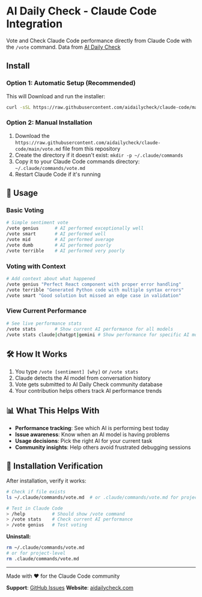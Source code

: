 # AI Daily Check - Claude Code Integration

Vote and Check Claude Code performance directly from Claude Code with the `/vote` command. Data from [AI Daily Check](https://aidailycheck.com) 

## Install

### Option 1: Automatic Setup (Recommended)

This will Download and run the installer: 
```bash
curl -sSL https://raw.githubusercontent.com/aidailycheck/claude-code/main/install.sh | bash
```

### Option 2: Manual Installation
1. Download the `https://raw.githubusercontent.com/aidailycheck/claude-code/main/vote.md` file from this repository
2. Create the directory if it doesn't exist: `mkdir -p ~/.claude/commands`
3. Copy it to your Claude Code commands directory:  `~/.claude/commands/vote.md`
4. Restart Claude Code if it's running

## 📖 Usage

### Basic Voting
```bash
# Simple sentiment vote
/vote genius      # AI performed exceptionally well
/vote smart       # AI performed well  
/vote mid         # AI performed average
/vote dumb        # AI performed poorly
/vote terrible    # AI performed very poorly
```

### Voting with Context
```bash
# Add context about what happened
/vote genius "Perfect React component with proper error handling"
/vote terrible "Generated Python code with multiple syntax errors"
/vote smart "Good solution but missed an edge case in validation"
```

### View Current Performance
```bash
# See live performance stats
/vote stats       # Show current AI performance for all models
/vote stats claude|chatgpt|gemini # Show performance for specific AI model
```

## 🛠 How It Works

1. You type `/vote [sentiment] [why]` or `/vote stats`
2. Claude detects the AI model from conversation history  
3. Vote gets submitted to AI Daily Check community database
4. Your contribution helps others track AI performance trends

## 📊 What This Helps With

- **Performance tracking**: See which AI is performing best today
- **Issue awareness**: Know when an AI model is having problems  
- **Usage decisions**: Pick the right AI for your current task
- **Community insights**: Help others avoid frustrated debugging sessions

## 🔧 Installation Verification

After installation, verify it works:
```bash
# Check if file exists
ls ~/.claude/commands/vote.md  # or .claude/commands/vote.md for project

# Test in Claude Code
> /help          # Should show /vote command
> /vote stats    # Check current AI performance
> /vote genius   # Test voting
```

**Uninstall:**
```bash
rm ~/.claude/commands/vote.md
# or for project-level
rm .claude/commands/vote.md
```

---

Made with ❤️ for the Claude Code community

**Support**: [GitHub Issues](https://github.com/aidailycheck/claude-code/issues)
**Website**: [aidailycheck.com](https://aidailycheck.com)
